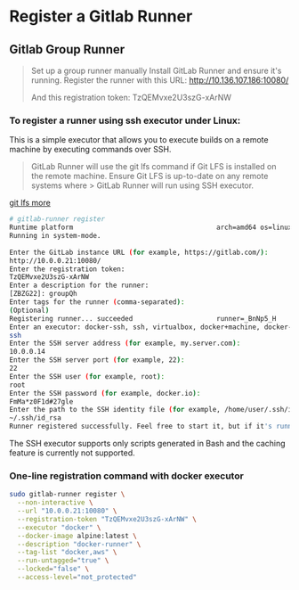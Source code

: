 Register a Gitlab Runner
===

## Gitlab Group Runner


> Set up a group runner manually
> Install GitLab Runner and ensure it's running.
> Register the runner with this URL:
> http://10.136.107.186:10080/
> 
> And this registration token:
> TzQEMvxe2U3szG-xArNW


### To register a runner using ssh executor under Linux:

This is a simple executor that allows you to execute builds on a remote machine by executing commands over SSH.

> GitLab Runner will use the git lfs command if Git LFS is installed on the remote machine. Ensure Git LFS is up-to-date on any remote systems where > GitLab Runner will run using SSH executor.

[git lfs more](https://help.aliyun.com/document_detail/206889.html)

```bash
# gitlab-runner register
Runtime platform                                    arch=amd64 os=linux pid=22413 revision=7f7a4bb0 version=13.11.0
Running in system-mode.                            
                                                   
Enter the GitLab instance URL (for example, https://gitlab.com/):
http://10.0.0.21:10080/
Enter the registration token:
TzQEMvxe2U3szG-xArNW
Enter a description for the runner:
[ZBZG22]: groupQh
Enter tags for the runner (comma-separated):
(Optional)
Registering runner... succeeded                     runner=_BnNp5_H
Enter an executor: docker-ssh, ssh, virtualbox, docker+machine, docker-ssh+machine, kubernetes, docker, parallels, shell, custom:
ssh
Enter the SSH server address (for example, my.server.com):
10.0.0.14
Enter the SSH server port (for example, 22):
22
Enter the SSH user (for example, root):
root
Enter the SSH password (for example, docker.io):
FmMa*z0F1d#27gle
Enter the path to the SSH identity file (for example, /home/user/.ssh/id_rsa):
~/.ssh/id_rsa
Runner registered successfully. Feel free to start it, but if it's running already the config should be automatically reloaded!
```

The SSH executor supports only scripts generated in Bash and the caching feature is currently not supported.


### One-line registration command with docker executor

```bash
sudo gitlab-runner register \
  --non-interactive \
  --url "10.0.0.21:10080" \
  --registration-token "TzQEMvxe2U3szG-xArNW" \
  --executor "docker" \
  --docker-image alpine:latest \
  --description "docker-runner" \
  --tag-list "docker,aws" \
  --run-untagged="true" \
  --locked="false" \
  --access-level="not_protected"
```